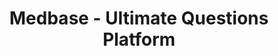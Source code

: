---
layout: home
title: "Medbase - Ultimate Questions Platform"
description: "Medbase is the ultimate platform for medical questions and answers. Find reliable information and resources for all your healthcare needs."
keywords: "Medbase, medical MCQs, medical education, study platform, exam preparation, medical students, question bank, customizable questions, medical learning, online learning, medical quizzes"
cover_image: "https://i.postimg.cc/d3FdX3X7/Logo.png"
---